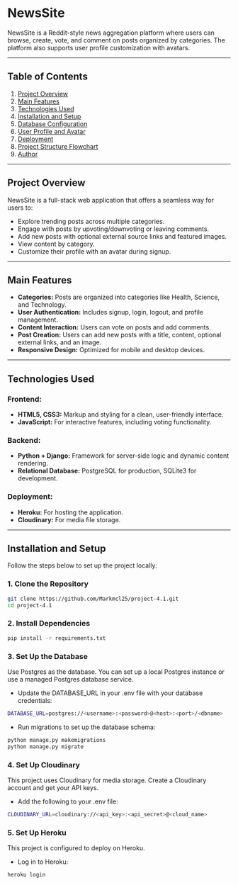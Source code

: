 # **NewsSite**

NewsSite is a Reddit-style news aggregation platform where users can browse, create, vote, and comment on posts organized by categories. The platform also supports user profile customization with avatars.

---

## **Table of Contents**
1. [Project Overview](#project-overview)
2. [Main Features](#main-features)
3. [Technologies Used](#technologies-used)
4. [Installation and Setup](#installation-and-setup)
5. [Database Configuration](#database-configuration)
6. [User Profile and Avatar](#user-profile-and-avatar)
7. [Deployment](#deployment)
8. [Project Structure Flowchart](#project-structure-flowchart)
9. [Author](#author)

---

## **Project Overview**

NewsSite is a full-stack web application that offers a seamless way for users to:
- Explore trending posts across multiple categories.
- Engage with posts by upvoting/downvoting or leaving comments.
- Add new posts with optional external source links and featured images.
- View content by category.
- Customize their profile with an avatar during signup.

---

## **Main Features**

- **Categories:** Posts are organized into categories like Health, Science, and Technology.
- **User Authentication:** Includes signup, login, logout, and profile management.
- **Content Interaction:** Users can vote on posts and add comments.
- **Post Creation:** Users can add new posts with a title, content, optional external links, and an image.
- **Responsive Design:** Optimized for mobile and desktop devices.

---

## **Technologies Used**

### **Frontend:**
- **HTML5, CSS3:** Markup and styling for a clean, user-friendly interface.
- **JavaScript:** For interactive features, including voting functionality.

### **Backend:**
- **Python + Django:** Framework for server-side logic and dynamic content rendering.
- **Relational Database:** PostgreSQL for production, SQLite3 for development.

### **Deployment:**
- **Heroku:** For hosting the application.
- **Cloudinary:** For media file storage.

---

## **Installation and Setup**

Follow the steps below to set up the project locally:

### 1. Clone the Repository

```bash
git clone https://github.com/Markmcl25/project-4.1.git
cd project-4.1
```

### 2. Install Dependencies

```bash
pip install -r requirements.txt
```

### 3. Set Up the Database

Use Postgres as the database. You can set up a local Postgres instance or use a managed Postgres database service.

- Update the DATABASE_URL in your .env file with your database credentials:

```bash
DATABASE_URL=postgres://<username>:<password>@<host>:<port>/<dbname>
```

- Run migrations to set up the database schema:

```bash
python manage.py makemigrations
python manage.py migrate
```

### 4. Set Up Cloudinary

This project uses Cloudinary for media storage. Create a Cloudinary account and get your API keys.

- Add the following to your .env file:

```bash
CLOUDINARY_URL=cloudinary://<api_key>:<api_secret>@<cloud_name>
```

### 5. Set Up Heroku

This project is configured to deploy on Heroku.

- Log in to Heroku:

```bash
heroku login
```